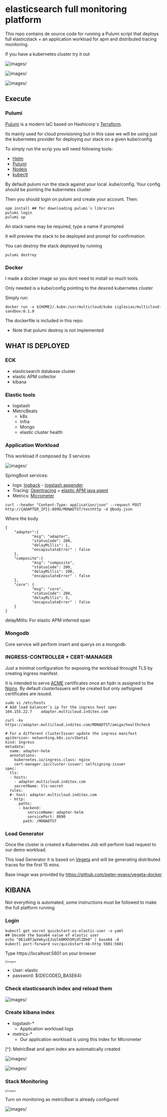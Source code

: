# elasticsearch full monitoring platform

This repo contains de source code for running a Pulumi script that deploys full elasticstack + an application workload for apm and distributed tracing monitoring.

If you have a kubernetes cluster try it out

![images/](images/elastic-cluster.PNG)

![images/](images/elastic-cluster2.PNG)

![images/](images/elastic-cluster3.PNG)

## Execute

### Pulumi

[Pulumi](https://www.pulumi.com/) is a modern IaC based on Hashicorp´s [Terraform](https://www.terraform.io/). 

Its mainly used for cloud provisioning but in this case we will be using just the kubernetes provider for deploying our stack on a given kube/config

To simply run the scrip you will need following tools:

- [Helm](https://helm.sh/docs/intro/install/) 
- [Pulumi](https://www.pulumi.com/docs/get-started/install/)
- [Nodejs](https://nodejs.org/es/download/)
- [kubectl](https://kubernetes.io/es/docs/tasks/tools/install-kubectl/) 

By default pulumi run the stack against your local .kube/config. Your config should be pointing the kubernetes cluster

Then you should login on pulumi and create your account. Then:

```
npm install ## for downloading pulumi´s libraries
pulumi login
pulumi up
```

An stack name may be required, type a name if prompted

It will preview the stack to be deployed and prompt for confirmation

You can destroy the stack deployed by running

```
pulumi destroy
```

### Docker

I made a docker image so you dont need to install so much tools.

Only needed is a kube/config pointing to the desired kubernetes cluster

Simply run:

```
docker run -v ${HOME}/.kube:/usr/multicloud/kube iiglesias/multicloud-sandbox:0.1.0
```

The dockerfile is included in this repo

* Note that pulumi destroy is not implemented



## WHAT IS DEPLOYED

### ECK

- elasticsearch database cluster
- elastic APM collector
- kibana 

### Elastic tools

- logstash
- MetricBeats
  - k8s
  - Infra
  - Mongo
  - elastic cluster health

### Application Workload

This workload if composed by 3 services  

![images/](images/distributed-tracing.png)

SpringBoot services:

- logs: [logback](http://logback.qos.ch/) - [logstash appender](https://github.com/logstash/logstash-logback-encoder)
- Tracing: [Opentracing](https://opentracing.io/) + [elastic APM java agent](https://www.elastic.co/guide/en/apm/agent/java/1.x/index.html)
- Metrics: [Micrometer](https://micrometer.io/)

```
curl --header "Content-Type: application/json" --request POST http://{ADAPTER_IP}}:8090/MONADTST/testhttp -d @body.json
```

Where the body


```
{
    "adapter":{
            "msg": "adapter",
            "statusCode": 200,
            "delayMillis": 1,
            "encapsulateError" : false
    },
    "composite":{
            "msg": "composite",
            "statusCode": 200,
            "delayMillis": 200, 
            "encapsulateError" : false
    },
    "core": {
            "msg": "core",
            "statusCode": 200,
            "delayMillis": 3,
            "encapsulateError" : false
    }
}
```

delayMillis: For elastic APM inferred span

### Mongodb

Core service will perform insert and querys on a mongodb

### INGRESS-CONTROLLER + CERT-MANAGER

Just a minimal configuration for exposing the workload throught TLS by creating ingress manifest.

It is intended to serve [ACME](https://letsencrypt.org/es/) certificates once an fqdn is assigned to the [Nginx](https://www.nginx.com/). By default clusterIssuers will be created but only selfsigned certificates are issued.

```
sudo vi /etc/hosts
# Add load balancer´s ip for the ingress host spec
104.155.22.7	adapter.multicloud.inditex.com
```

```
curl -kv https://adapter.multicloud.inditex.com/MONADTST/amiga/healthcheck
```

```
# For a different clusterIssuer update the ingress manifest
apiVersion: networking.k8s.io/v1beta1
kind: Ingress
metadata:
  name: adapter-helm
  annotations:
    kubernetes.io/ingress.class: nginx
    cert-manager.io/cluster-issuer: selfsigning-issuer
spec:
  tls:
  - hosts:
    - adapter.multicloud.inditex.com
    secretName: tls-secret
  rules:
  #- host: adapter.multicloud.inditex.com
  - http:
      paths:
      - backend:
          serviceName: adapter-helm
          servicePort: 8090
        path: /MONADTST
```

### Load Generator

Once the cluster is created a Kubernetes Job will perform load request to our demo workload.

This load Generator it is based on [Vegeta](https://github.com/tsenart/vegeta) and will be generating distributed traces for the first 15 mins.

Base image was provided by  https://github.com/peter-evans/vegeta-docker 

## KIBANA

Not everything is automated, some instructions must be followed to make the full platform running

### Login

```
kubectl get secret quickstart-es-elastic-user -o yaml
## Decode the base64 value of elastic user
echo "OE1xNTJwVmkycEJvUlk0MXh5MjdlZDk0" | base64 -d
kubectl port-forward svc/quickstart-kb-http 5601:5601
```

Type https://localhost:5601 on your browser

<img src="images/kibana-login.PNG" alt="images/" style="zoom:50%;" />

- User: elastic
- password: ${DECODED_BASE64}



### Check elasticsearch index and reload them

![images/](images/index-management.PNG)



### Create kibana index

- logstash-*
  - Application workload logs
- metrics-* 
  - Our application workload is using this index for Micrometer

[^]: MetricBeat and apm index are automatically created

![images/](images/index-pattern-final.PNG)

![images/](images/index-pattern.PNG)



### Stack Monitoring

<img src="images/stack-monitoring1.PNG" alt="images/" style="zoom:50%;" />

Turn on monitoring as metricBeat is already configured

![images/](images/stack-monitoring2.PNG)

